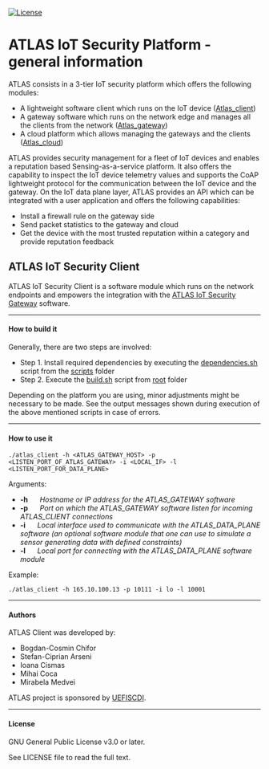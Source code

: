 [![License](https://img.shields.io/badge/license-GPL%20v3.0%20or%20later-brightgreen.svg)](https://github.com/chiforbogdan/atlas_client/blob/master/LICENSE)

# ATLAS IoT Security Platform - general information
ATLAS consists in a 3-tier IoT security platform which offers the following modules:
* A lightweight software client which runs on the IoT device ([Atlas_client])
* A gateway software which runs on the network edge and manages all the clients from the network ([Atlas_gateway])
* A cloud platform which allows managing the gateways and the clients ([Atlas_cloud])

ATLAS provides security management for a fleet of IoT devices and enables a reputation based Sensing-as-a-service platform. It also offers the capability to inspect the IoT device telemetry values and supports the CoAP lightweight protocol for the communication between the IoT device and the gateway.
On the IoT data plane layer, ATLAS provides an API which can be integrated with a user application and offers the following capabilities:
* Install a firewall rule on the gateway side
* Send packet statistics to the gateway and cloud
* Get the device with the most trusted reputation within a category and provide reputation feedback

## ATLAS IoT Security Client
ATLAS IoT Security Client is a software module which runs on the network endpoints and empowers the integration with the [ATLAS IoT Security Gateway][Atlas_gateway] software.

----

#### How to build it
Generally, there are two steps are involved:
* Step 1. Install required dependencies by executing the [dependencies.sh][dep_script] script from the [scripts][script_dir] folder
* Step 2. Execute the [build.sh][build_script] script from [root][root_dir] folder

Depending on the platform you are using, minor adjustments might be necessary to be made. See the output messages shown during execution of the above mentioned scripts in case of errors.

----

#### How to use it
```
./atlas_client -h <ATLAS_GATEWAY_HOST> -p <LISTEN_PORT_OF_ATLAS_GATEWAY> -i <LOCAL_IF> -l <LISTEN_PORT_FOR_DATA_PLANE>
```

Arguments:
* __-h__ &nbsp;&nbsp;&nbsp;&nbsp; _Hostname or IP address for the ATLAS_GATEWAY software_
* __-p__ &nbsp;&nbsp;&nbsp;&nbsp; _Port on which the ATLAS_GATEWAY software listen for incoming ATLAS_CLIENT connections_
* __-i__ &nbsp;&nbsp;&nbsp;&nbsp; _Local interface used to communicate with the ATLAS_DATA_PLANE software (an optional software module that one can use to simulate a sensor generating data with defined constraints)_
* __-l__ &nbsp;&nbsp;&nbsp;&nbsp; _Local port for connecting with the ATLAS_DATA_PLANE software module_

Example:
```
./atlas_client -h 165.10.100.13 -p 10111 -i lo -l 10001
```

----

#### Authors
ATLAS Client was developed by:
* Bogdan-Cosmin Chifor
* Stefan-Ciprian Arseni
* Ioana Cismas
* Mihai Coca
* Mirabela Medvei

ATLAS project is sponsored by [UEFISCDI].

----

#### License
GNU General Public License v3.0 or later.

See LICENSE file to read the full text.

[Atlas_client]: https://github.com/chiforbogdan/atlas_client
[Atlas_gateway]: https://github.com/chiforbogdan/atlas_gateway
[Atlas_cloud]: https://github.com/chiforbogdan/atlas_cloud
[UEFISCDI]: https://uefiscdi.gov.ro/
[dep_script]: https://github.com/chiforbogdan/atlas_client/tree/scripts/scripts/dependencies.sh
[script_dir]: https://github.com/chiforbogdan/atlas_client/tree/scripts/scripts/
[build_script]: https://github.com/chiforbogdan/atlas_client/blob/scripts/build.sh
[root_dir]: https://github.com/chiforbogdan/atlas_client/tree/scripts/
